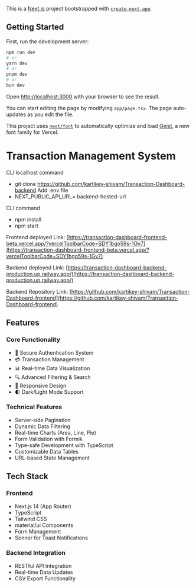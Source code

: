 This is a [Next.js](https://nextjs.org) project bootstrapped with [`create-next-app`](https://nextjs.org/docs/app/api-reference/cli/create-next-app).

## Getting Started

First, run the development server:

```bash
npm run dev
# or
yarn dev
# or
pnpm dev
# or
bun dev
```

Open [http://localhost:3000](http://localhost:3000) with your browser to see the result.

You can start editing the page by modifying `app/page.tsx`. The page auto-updates as you edit the file.

This project uses [`next/font`](https://nextjs.org/docs/app/building-your-application/optimizing/fonts) to automatically optimize and load [Geist](https://vercel.com/font), a new font family for Vercel.

# Transaction Management System


CLI localhost command

- git clone https://github.com/kartikey-shivam/Transaction-Dashboard-backend
Add .env file
- NEXT_PUBLIC_API_URL= backend-hosted-url

CLI command
- npm install
- npm start



Frontend deployed Link: [https://transaction-dashboard-frontend-beta.vercel.app/?vercelToolbarCode=SDY1bgo59s-1Gv7](https://transaction-dashboard-frontend-beta.vercel.app/?vercelToolbarCode=SDY1bgo59s-1Gv7)

Backend deployed Link: [https://transaction-dashboard-backend-production.up.railway.app/](https://transaction-dashboard-backend-production.up.railway.app/)



Backend Repository Link: [https://github.com/kartikey-shivam/Transaction-Dashboard-frontend](https://github.com/kartikey-shivam/Transaction-Dashboard-frontend)

## Features

### Core Functionality

- 🔐 Secure Authentication System
- 💳 Transaction Management
- 📊 Real-time Data Visualization
- 🔍 Advanced Filtering & Search
- 📱 Responsive Design
- 🌓 Dark/Light Mode Support

### Technical Features

- Server-side Pagination
- Dynamic Data Filtering
- Real-time Charts (Area, Line, Pie)
- Form Validation with Formik
- Type-safe Development with TypeScript
- Customizable Data Tables
- URL-based State Management

## Tech Stack

### Frontend

- Next.js 14 (App Router)
- TypeScript
- Tailwind CSS
- material/ui Components
- Form Management
- Sonner for Toast Notifications

### Backend Integration

- RESTful API Integration
- Real-time Data Updates
- CSV Export Functionality

